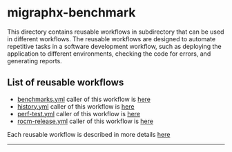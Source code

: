 # migraphx-benchmark

This directory contains reusable workflows in subdirectory that can be used in different workflows. The reusable workflows are designed to automate repetitive tasks in a software development workflow, such as deploying the application to different environments, checking the code for errors, and generating reports.

## List of reusable workflows
- [benchmarks.yml](https://github.com/ROCmSoftwarePlatform/migraphx-benchmark/blob/main/.github/workflows/benchmarks.yml) caller of this workflow is [here](https://github.com/ROCmSoftwarePlatform/AMDMIGraphX/blob/develop/.github/workflows/benchmark.yaml)
- [history.yml](https://github.com/ROCmSoftwarePlatform/migraphx-benchmark/blob/main/.github/workflows/history.yml) caller of this workflow is [here](https://github.com/ROCmSoftwarePlatform/AMDMIGraphX/blob/develop/.github/workflows/history.yaml)
- [perf-test.yml](https://github.com/ROCmSoftwarePlatform/migraphx-benchmark/blob/main/.github/workflows/perf-test.yml) caller of this workflow is [here](https://github.com/ROCmSoftwarePlatform/AMDMIGraphX/blob/develop/.github/workflows/performance.yaml)
- [rocm-release.yml](https://github.com/ROCmSoftwarePlatform/migraphx-benchmark/blob/main/.github/workflows/rocm-release.yml) caller of this workflow is [here](https://github.com/ROCmSoftwarePlatform/AMDMIGraphX/blob/develop/.github/workflows/rocm-image-release.yaml)

Each reusable workflow is described in more details [here](https://github.com/ROCmSoftwarePlatform/migraphx-benchmark/tree/main/.github/workflows)

---
